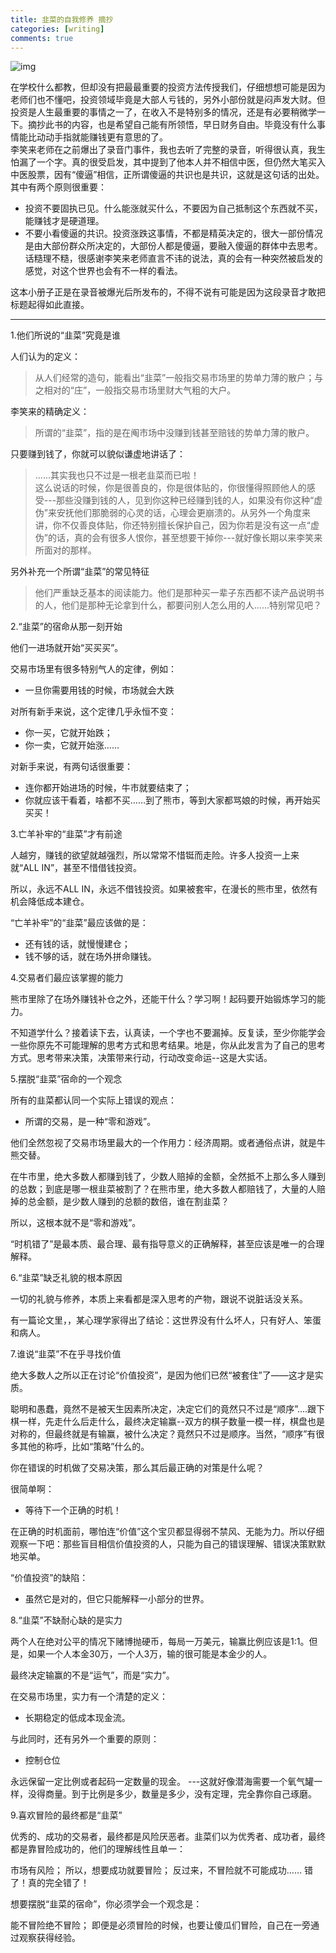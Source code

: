```yaml
---
title: 韭菜的自我修养 摘抄
categories: [writing]
comments: true
---
```

![img](https://gimg2.baidu.com/image_search/src=http%3A%2F%2F5b0988e595225.cdn.sohucs.com%2Fimages%2F20180917%2F20545960703842dbb24fb12b9d65f2dc.jpg&refer=http%3A%2F%2F5b0988e595225.cdn.sohucs.com&app=2002&size=f9999,10000&q=a80&n=0&g=0n&fmt=jpeg?sec=1647227819&t=55e339f89b10ca28fd2197407530b024)

在学校什么都教，但却没有把最最重要的投资方法传授我们，仔细想想可能是因为老师们也不懂吧，投资领域毕竟是大部人亏钱的，另外小部份就是闷声发大财。但投资是人生最重要的事情之一了，在收入不是特别多的情况，还是有必要稍微学一下。摘抄此书的内容，也是希望自己能有所领悟，早日财务自由。毕竟没有什么事情能比动动手指就能赚钱更有意思的了。  
李笑来老师在之前爆出了录音门事件，我也去听了完整的录音，听得很认真，我生怕漏了一个字。真的很受启发，其中提到了他本人并不相信中医，但仍然大笔买入中医股票，因有“傻逼”相信，正所谓傻逼的共识也是共识，这就是这句话的出处。其中有两个原则很重要：  
- 投资不要固执已见。什么能涨就买什么，不要因为自己抵制这个东西就不买，能赚钱才是硬道理。  
- 不要小看傻逼的共识。投资涨跌这事情，不都是精英决定的，很大一部份情况是由大部份群众所决定的，大部份人都是傻逼，要融入傻逼的群体中去思考。  
话糙理不糙，很感谢李笑来老师直言不讳的说法，真的会有一种突然被启发的感觉，对这个世界也会有不一样的看法。  

这本小册子正是在录音被爆光后所发布的，不得不说有可能是因为这段录音才敢把标题起得如此直接。

***

1.他们所说的“韭菜”究竟是谁

人们认为的定义：

> 从人们经常的造句，能看出“韭菜”一般指交易市场里的势单力薄的散户；与之相对的“庄”，一般指交易市场里财大气粗的大户。

李笑来的精确定义：

> 所谓的“韭菜”，指的是在阄市场中没赚到钱甚至赔钱的势单力薄的散户。

只要赚到钱了，你就可以貌似谦虚地讲话了：

> ......其实我也只不过是一根老韭菜而已啦！  
这么说话的时候，你是很善良的，你是很体贴的，你很懂得照顾他人的感受---那些没赚到钱的人，见到你这种已经赚到钱的人，如果没有你这种“虚伪”来安抚他们那脆弱的心灵的话，心理会更崩溃的。从另外一个角度来讲，你不仅善良体贴，你还特别擅长保护自己，因为你若是没有这一点“虚伪”的话，真的会有很多人恨你，甚至想要干掉你---就好像长期以来李笑来所面对的那样。

另外补充一个所谓“韭菜”的常见特征

> 他们严重缺乏基本的阅读能力。他们是那种买一辈子东西都不读产品说明书的人，他们是那种无论拿到什么，都要问别人怎么用的人......特别常见吧？


2.“韭菜”的宿命从那一刻开始

他们一进场就开始“买买买”。

交易市场里有很多特别气人的定律，例如：

- 一旦你需要用钱的时候，市场就会大跌

对所有新手来说，这个定律几乎永恒不变：

- 你一买，它就开始跌；
- 你一卖，它就开始涨……

对新手来说，有两句话很重要： 

- 连你都开始进场的时候，牛市就要结束了；
- 你就应该干看着，啥都不买……到了熊市，等到大家都骂娘的时候，再开始买买买！

3.亡羊补牢的“韭菜”才有前途

人越穷，赚钱的欲望就越强烈，所以常常不惜铤而走险。许多人投资一上来就“ALL IN”，甚至不惜借钱投资。 

所以，永远不ALL IN，永远不借钱投资。如果被套牢，在漫长的熊市里，依然有机会降低成本建仓。

“亡羊补牢”的“韭菜”最应该做的是： 

- 还有钱的话，就慢慢建仓；
- 钱不够的话，就在场外拼命赚钱。

4.交易者们最应该掌握的能力

熊市里除了在场外赚钱补仓之外，还能干什么？学习啊！起码要开始锻炼学习的能力。

不知道学什么？接着读下去，认真读，一个字也不要漏掉。反复读，至少你能学会一些你原先不可能理解的思考方式和思考结果。地是，你从此发言为了自己的思考方式。思考带来决策，决策带来行动，行动改变命运--这是大实话。

5.摆脱“韭菜”宿命的一个观念

所有的韭菜都认同一个实际上错误的观点： 

- 所谓的交易，是一种“零和游戏”。

他们全然忽视了交易市场里最大的一个作用力：经济周期。或者通俗点讲，就是牛熊交替。 

在牛市里，绝大多数人都赚到钱了，少数人赔掉的金额，全然抵不上那么多人赚到的总数；到底是哪一根韭菜被割了？在熊市里，绝大多数人都赔钱了，大量的人赔掉的总金额，是少数人赚到的总额的数倍，谁在割韭菜？ 

所以，这根本就不是“零和游戏”。

 “时机错了”是最本质、最合理、最有指导意义的正确解释，甚至应该是唯一的合理解释。

 6.“韭菜”缺乏礼貌的根本原因 

一切的礼貌与修养，本质上来看都是深入思考的产物，跟说不说脏话没关系。 

有一篇论文里，，某心理学家得出了结论：这世界没有什么坏人，只有好人、笨蛋和病人。 

7.谁说“韭菜”不在乎寻找价值 

绝大多数人之所以正在讨论“价值投资”，是因为他们已然“被套住”了——这才是实质。 

聪明和愚蠢，竟然不是被天生因素所决定，决定它们的竟然只不过是“顺序”....跟下棋一样，先走什么后走什么，最终决定输赢--双方的棋子数量一模一样，棋盘也是对称的，但最终就是有输赢，被什么决定？竟然只不过是顺序。当然，“顺序”有很多其他的称呼，比如“策略”什么的。

你在错误的时机做了交易决策，那么其后最正确的对策是什么呢？

很简单啊：

- 等待下一个正确的时机！

在正确的时机面前，哪怕连“价值”这个宝贝都显得弱不禁风、无能为力。所以仔细观察一下吧：那些盲目相信价值投资的人，只能为自己的错误理解、错误决策默默地买单。

“价值投资”的缺陷： 

- 虽然它是对的，但它只能解释一小部分的世界。

8.“韭菜”不缺耐心缺的是实力

两个人在绝对公平的情况下赌博抛硬币，每局一万美元，输赢比例应该是1:1。但是，如果一个人本金30万，一个人3万，输的很可能是本金少的人。 

最终决定输赢的不是“运气”，而是“实力”。 

在交易市场里，实力有一个清楚的定义： 

- 长期稳定的低成本现金流。

与此同时，还有另外一个重要的原则： 

- 控制仓位

永远保留一定比例或者起码一定数量的现金。 ---这就好像潜海需要一个氧气罐一样，没得商量。到于比例是多少，数量是多少，没有定理，完全靠你自己琢磨。

9.喜欢冒险的最终都是“韭菜” 

优秀的、成功的交易者，最终都是风险厌恶者。韭菜们以为优秀者、成功者，最终都是靠冒险成功的，他们的理解线性且单一： 

市场有风险；
所以，想要成功就要冒险；
反过来，不冒险就不可能成功……
错了！真的完全错了！

想要摆脱“韭菜的宿命”，你必须学会一个观念是： 

能不冒险绝不冒险；
即便是必须冒险的时候，也要让傻瓜们冒险，自己在一旁通过观察获得经验。




